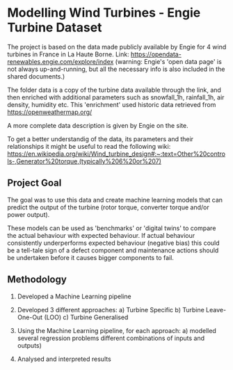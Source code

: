 # Modelling Wind Turbines - Engie Turbine Dataset

The project is based on the data made publicly available by Engie for 4 wind turbines in France in La Haute Borne.
Link: https://opendata-renewables.engie.com/explore/index
(warning: Engie's 'open data page' is not always up-and-running, but all the necessary info is also included in the shared documents.)

The folder data is a copy of the turbine data available through the link, and then enriched with additional parameters such as snowfall_1h, rainfall_1h, air density, humidity etc. This 'enrichment' used historic data retrieved from https://openweathermap.org/

A more complete data description is given by Engie on the site.

To get a better understandig of the data, its parameters and their relationships it might be useful to read the following wiki:
https://en.wikipedia.org/wiki/Wind_turbine_design#:~:text=Other%20controls-,Generator%20torque,(typically%206%20or%207)


## Project Goal

The goal was to use this data and create machine learning models that can predict the output of the turbine (rotor torque, converter torque and/or power output).

These models can be used as 'benchmarks' or 'digital twins' to compare the actual behaviour with expected behaviour.
If actual behaviour consistently underperforms expected behaviour (negative bias) this could be a tell-tale sign of a defect component and maintenance actions
should be undertaken before it causes bigger components to fail.


## Methodology

1) Developed a Machine Learning pipeline
2) Developed 3 different approaches:
  a) Turbine Specific
  b) Turbine Leave-One-Out (LOO)
  c) Turbine Generalised

3) Using the Machine Learning pipeline, for each approach:
  a) modelled several regression problems different combinations of inputs and outputs)

4) Analysed and interpreted results
